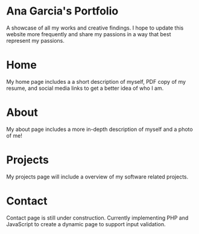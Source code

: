 # Ana Garcia's Portfolio
A showcase of all my works and creative findings. I hope to update this website more frequently and share my passions in a way that best represent my passions.

# Home 
My home page includes a a short description of myself, PDF copy of my resume, and social media links to get a better idea of who I am. 

# About
My about page includes a more in-depth description of myself and a photo of me!

# Projects
My projects page will include a overview of my software related projects. 

# Contact
Contact page is still under construction. Currently implementing PHP and JavaScript to create a dynamic page to support input validation.
